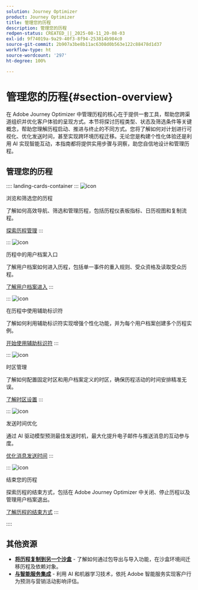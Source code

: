```yaml
---
solution: Journey Optimizer
product: Journey Optimizer
title: 管理您的历程
description: 管理您的历程
redpen-status: CREATED_||_2025-08-11_20-08-03
exl-id: 9f74019a-9a29-40f3-8f94-253814b984c0
source-git-commit: 2b907a3be8b11ac6308d0b563e122c88478d1d37
workflow-type: ht
source-wordcount: '297'
ht-degree: 100%

---
```


# 管理您的历程{#section-overview}

在 Adobe Journey Optimizer 中管理历程的核心在于提供一套工具，帮助您跨渠道组织并优化客户体验的呈现方式。本节将探讨历程类型、状态及筛选条件等关键概念，帮助您理解历程启动、推进与终止的不同方式。您将了解如何对计划进行可视化、优化发送时间，甚至实现跨环境历程迁移。无论您是构建个性化体验还是利用 AI 实现智能互动，本指南都将提供实用步骤与洞察，助您自信地设计和管理历程。

## 管理您的历程

:::: landing-cards-container
:::
![icon](https://cdn.experienceleague.adobe.com/icons/list-check.svg)

浏览和筛选您的历程

了解如何高效导航、筛选和管理历程，包括历程仪表板指标、日历视图和复制流程。

[探索历程管理](../using/building-journeys/journey-ui.md)
:::

:::
![icon](https://cdn.experienceleague.adobe.com/icons/circle-play.svg?lang=zh-Hans)

历程中的用户档案入口

了解用户档案如何进入历程，包括单一事件的重入规则、受众资格及读取受众历程。

[了解用户档案进入](../using/building-journeys/entry-management.md)
:::

:::
![icon](https://cdn.experienceleague.adobe.com/icons/bullseye.svg)

在历程中使用辅助标识符

了解如何利用辅助标识符实现增强个性化功能，并为每个用户档案创建多个历程实例。

[开始使用辅助标识符](../using/building-journeys/supplemental-identifier.md)
:::

:::
![icon](https://cdn.experienceleague.adobe.com/icons/gear.svg)

时区管理

了解如何配置固定时区和用户档案定义的时区，确保历程活动的时间安排精准无误。

[了解时区设置](../using/building-journeys/timezone-management.md)
:::

:::
![icon](https://cdn.experienceleague.adobe.com/icons/chart-line.svg?lang=zh-Hans)

发送时间优化

通过 AI 驱动模型预测最佳发送时机，最大化提升电子邮件与推送消息的互动参与度。

[优化消息发送时间](../using/building-journeys/send-time-optimization.md)
:::

:::
![icon](https://cdn.experienceleague.adobe.com/icons/circle-play.svg?lang=zh-Hans)

结束您的历程

探索历程的结束方式，包括在 Adobe Journey Optimizer 中关闭、停止历程以及管理用户档案退出。

[了解历程的结束方式](../using/building-journeys/end-journey.md)
:::

::::


## 其他资源

- **[将历程复制到另一个沙盒](../using/building-journeys/copy-to-sandbox.md)** - 了解如何通过包导出与导入功能，在沙盒环境间迁移历程及依赖对象。
- **[与智能服务集成](../using/building-journeys/ai-services-overview.md)** - 利用 AI 和机器学习技术，依托 Adobe 智能服务实现客户行为预测与营销活动影响评估。
